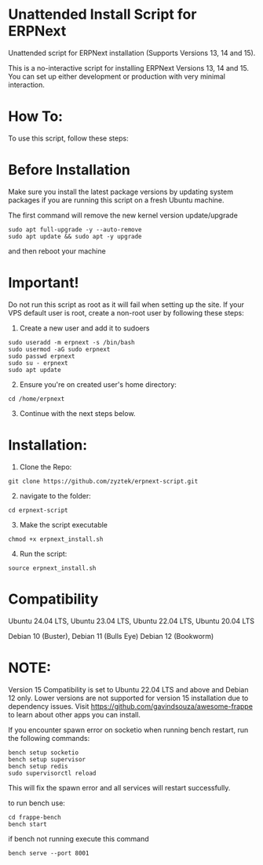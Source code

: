 # Unattended Install Script for ERPNext
Unattended script for ERPNext installation (Supports Versions 13, 14 and 15).

This is a no-interactive script for installing ERPNext Versions 13, 14 and 15. You can set up either development or production with very minimal interaction.

# How To:
To use this script, follow these steps:

# Before Installation

Make sure you install the latest package versions by updating system packages if you are running this script on a fresh Ubuntu machine.

The first command will remove the new kernel version update/upgrade
```
sudo apt full-upgrade -y --auto-remove
sudo apt update && sudo apt -y upgrade
```
and then reboot your machine 

# Important!
Do not run this script as root as it will fail when setting up the site. If your VPS default user is root, create a non-root user by following these steps:

1. Create a new user and add it to sudoers
```
sudo useradd -m erpnext -s /bin/bash
sudo usermod -aG sudo erpnext
sudo passwd erpnext
sudo su - erpnext
sudo apt update
```
2. Ensure you're on created user's home directory:
```
cd /home/erpnext
```
3. Continue with the next steps below.

# Installation:

1. Clone the Repo:
```
git clone https://github.com/zyztek/erpnext-script.git
```
2. navigate to the folder:
```
cd erpnext-script
```
3. Make the script executable
```
chmod +x erpnext_install.sh
```
4. Run the script:
```
source erpnext_install.sh
```
# Compatibility

Ubuntu 24.04 LTS,
Ubuntu 23.04 LTS,
Ubuntu 22.04 LTS,
Ubuntu 20.04 LTS

Debian 10 (Buster),
Debian 11 (Bulls Eye)
Debian 12 (Bookworm)

# NOTE:

Version 15 Compatibility is set to Ubuntu 22.04 LTS and above and Debian 12 only. Lower versions are not supported for version 15 installation due to dependency issues.
Visit https://github.com/gavindsouza/awesome-frappe to learn about other apps you can install.

If you encounter spawn error on socketio when running bench restart, run the following commands:

```
bench setup socketio
bench setup supervisor
bench setup redis
sudo supervisorctl reload
```
This will fix the spawn error and all services will restart successfully.

to run bench use:
```
cd frappe-bench
bench start
```
if bench not running execute this command
```
bench serve --port 8001
```
